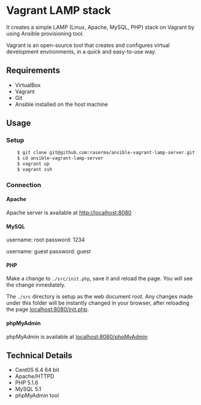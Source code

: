 Vagrant LAMP stack
==================
It creates a simple LAMP (Linux, Apache, MySQL, PHP) stack on Vagrant by using Ansible provisioning tool.

Vagrant is an open-source tool that creates and configures virtual development environments, in a quick and easy-to-use way.

Requirements
------------
* VirtualBox
* Vagrant
* Git
* Ansible installed on the host machine

Usage
-----

### Setup
```bash
	$ git clone git@github.com:raserma/ansible-vagrant-lamp-server.git
	$ cd ansible-vagrant-lamp-server
	$ vagrant up
	$ vagrant ssh
```
### Connection

#### Apache
Apache server is available at [http://localhost:8080](http://localhost:8080)

#### MySQL
username: root
password: 1234

username: guest
password: guest

#### PHP
Make a change to `./src/init.php`, save it and reload the page. You will see the change inmediately.

The `./src` directory is setup as the web document root. Any changes made under this folder will be instantly changed in your browser, after reloading the page [localhost:8080/init.php](http://localhost:8080/init.php).

#### phpMyAdmin
phpMyAdmin is available at [localhost:8080/phpMyAdmin](http://localhost:8080/phpMyAdmin)

Technical Details
-----------------
* Cent0S 6.4 64 bit
* Apache/HTTPD
* PHP 5.1.6
* MySQL 5.1
* phpMyAdmin tool


